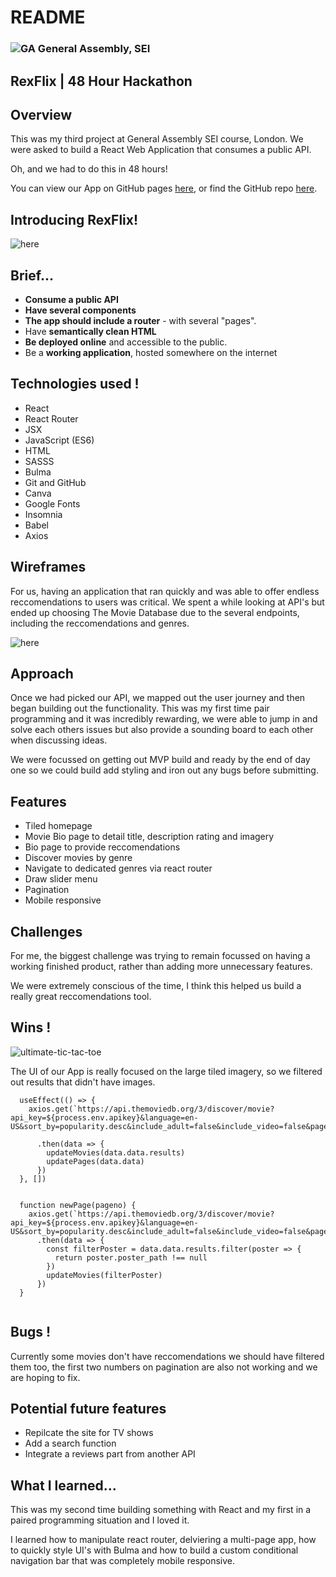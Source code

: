 # README


### ![GA](https://cloud.githubusercontent.com/assets/40461/8183776/469f976e-1432-11e5-8199-6ac91363302b.png) General Assembly, SEI 


## RexFlix | 48 Hour Hackathon

## Overview

This was my third project at General Assembly SEI course, London. We were asked to build a React Web Application that consumes a public API. 

Oh, and we had to do this in 48 hours!

You can view our App on GitHub pages [here](https://jesskaria.github.io/project-2/), or find the GitHub repo [here](https://github.com/JessKaria/project-2).

## Introducing RexFlix!

![here](https://github.com/JessKaria/project-2/blob/main/p2.gif?raw=true)

## Brief...

* **Consume a public API** 
* **Have several components**
* **The app should include a router** - with several "pages".
* Have **semantically clean HTML** 
* **Be deployed online** and accessible to the public.
* Be a **working application**, hosted somewhere on the internet

## Technologies used !

- React
- React Router
- JSX
- JavaScript (ES6)
- HTML
- SASSS
- Bulma
- Git and GitHub
- Canva
- Google Fonts
- Insomnia
- Babel
- Axios

## Wireframes

For us, having an application that ran quickly and was able to offer endless reccomendations to users was critical. We spent a while looking at API's but ended up choosing The Movie Database due to the several endpoints, including the reccomendations and genres. 

![here](https://github.com/JessKaria/project-2/blob/main/WhatsApp%20Image%202021-02-06%20at%2013.43.30.jpeg?raw=true)


## Approach

Once we had picked our API, we mapped out the user journey and then began building out the functionality. This was my first time pair programming and it was incredibly rewarding, we were able to jump in and solve each others issues but also provide a sounding board to each other when discussing ideas. 

We were focussed on getting out MVP build and ready by the end of day one so we could build add styling and iron out any bugs before submitting.


## Features

- Tiled homepage
- Movie Bio page to detail title, description rating and imagery
- Bio page to provide reccomendations
- Discover movies by genre
- Navigate to dedicated genres via react router
- Draw slider menu
- Pagination
- Mobile responsive

## Challenges

For me, the biggest challenge was trying to remain focussed on having a working finished product, rather than adding more unnecessary features.

We were extremely conscious of the time, I think this helped us build a really great reccomendations tool.

## Wins !

![ultimate-tic-tac-toe](https://github.com/JessKaria/project-2/blob/main/Untitled%20design%20(1).png?raw=true)

The UI of our App is really focused on the large tiled imagery, so we filtered out results that didn't have images.

```
  useEffect(() => {
    axios.get(`https://api.themoviedb.org/3/discover/movie?api_key=${process.env.apikey}&language=en-US&sort_by=popularity.desc&include_adult=false&include_video=false&page=1&with_genres=28`)

      .then(data => {
        updateMovies(data.data.results)
        updatePages(data.data)
      })
  }, [])

 
  function newPage(pageno) {
    axios.get(`https://api.themoviedb.org/3/discover/movie?api_key=${process.env.apikey}&language=en-US&sort_by=popularity.desc&include_adult=false&include_video=false&page=${pageno}&with_genres=28`)
      .then(data => {
        const filterPoster = data.data.results.filter(poster => {
          return poster.poster_path !== null
        })
        updateMovies(filterPoster)
      })
  }
  
```

## Bugs !

Currently some movies don't have reccomendations we should have filtered them too, the first two numbers on pagination are also not working and we are hoping to fix.

## Potential future features

- Repilcate the site for TV shows
- Add a search function
- Integrate a reviews part from another API

## What I learned...

This was my second time building something with React and my first in a paired programming situation and I loved it. 

I learned how to manipulate react router, delviering a multi-page app, how to quickly style UI's with Bulma and how to build a custom conditional navigation bar that was completely mobile responsive.









